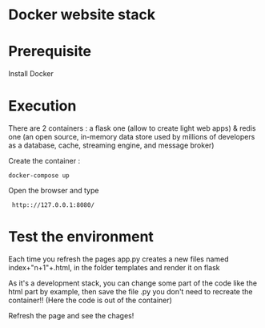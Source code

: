 # Docker website stack

# Prerequisite
Install Docker

# Execution 
There are 2 containers : a flask one (allow to create light web apps) & redis one (an open source, in-memory data store used by millions of developers as a database, cache, streaming engine, and message broker)

  Create the container : 
  
    docker-compose up
  
 Open the browser and type
     
     http:://127.0.0.1:8080/

# Test the environment
  Each time you refresh the pages app.py creates a new files named index+"n+1"+.html,
  in the folder templates and render it on flask
   
   As it's a development stack,
   you can change some part of the code like the html part by example,
   then save the file .py
   you don't need to recreate the container!!
   (Here the code is out of the container)
   
   Refresh the page and see the chages!
